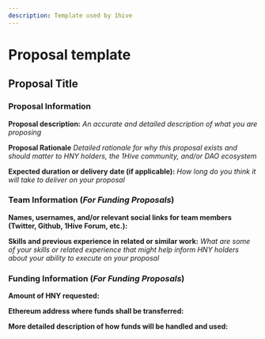 ```yaml
---
description: Template used by 1hive
---
```


# Proposal template

## Proposal Title

### Proposal Information

**Proposal description:** _An accurate and detailed description of what you are proposing_

**Proposal Rationale** _Detailed rationale for why this proposal exists and should matter to HNY holders, the 1Hive community, and/or DAO ecosystem_

**Expected duration or delivery date \(if applicable\):** _How long do you think it will take to deliver on your proposal_

### Team Information \(_For Funding Proposals_\)

**Names, usernames, and/or relevant social links for team members \(Twitter, Github, 1Hive Forum, etc.\):**

**Skills and previous experience in related or similar work:** _What are some of your skills or related experience that might help inform HNY holders about your ability to execute on your proposal_

### Funding Information \(_For Funding Proposals_\)

**Amount of HNY requested:**

**Ethereum address where funds shall be transferred:**

**More detailed description of how funds will be handled and used:**

